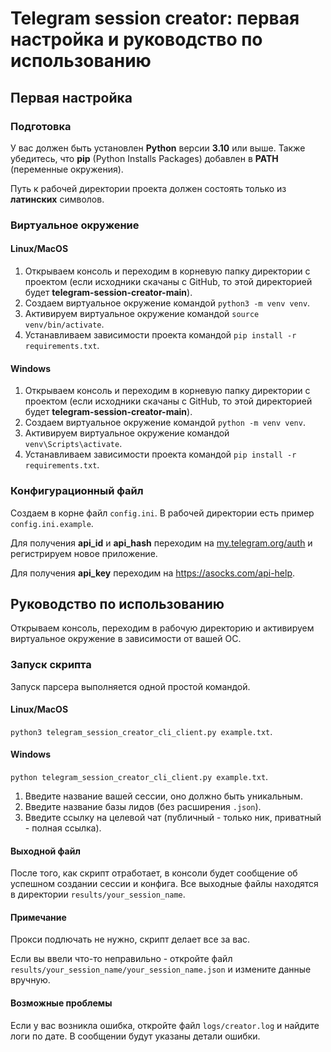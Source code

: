 # Telegram session creator: первая настройка и руководство по использованию

## Первая настройка

### Подготовка

У вас должен быть установлен **Python** версии **3.10** или выше. Также убедитесь, что **pip** (Python Installs Packages) добавлен в **PATH** (переменные окружения).

Путь к рабочей директории проекта должен состоять только из **латинских** символов.

### Виртуальное окружение

#### Linux/MacOS
1. Открываем консоль и переходим в корневую папку директории с проектом (если исходники скачаны с GitHub, то этой директорией будет **telegram-session-creator-main**).
2. Создаем виртуальное окружение командой `python3 -m venv venv`.
3. Активируем виртуальное окружение командой `source venv/bin/activate`.
4. Устанавливаем зависимости проекта командой `pip install -r requirements.txt`.

#### Windows
1. Открываем консоль и переходим в корневую папку директории с проектом (если исходники скачаны с GitHub, то этой директорией будет **telegram-session-creator-main**).
2. Создаем виртуальное окружение командой `python -m venv venv`.
3. Активируем виртуальное окружение командой `venv\Scripts\activate`.
4. Устанавливаем зависимости проекта командой `pip install -r requirements.txt`.

### Конфигурационный файл
Создаем в корне файл `config.ini`. В рабочей директории есть пример `config.ini.example`.

Для получения **api_id** и **api_hash** переходим на [my.telegram.org/auth](https://my.telegram.org/auth) и регистрируем новое приложение.

Для получения **api_key** переходим на https://asocks.com/api-help.

## Руководство по использованию
Открываем консоль, переходим в рабочую директорию и активируем виртуальное окружение в зависимости от вашей ОС.

### Запуск скрипта
Запуск парсера выполняется одной простой командой.
#### Linux/MacOS
`python3 telegram_session_creator_cli_client.py example.txt`.
#### Windows
`python telegram_session_creator_cli_client.py example.txt`.

1. Введите название вашей сессии, оно должно быть уникальным.
2. Введите название базы лидов (без расширения `.json`).
3. Введите ссылку на целевой чат (публичный - только ник, приватный - полная ссылка).

#### Выходной файл
После того, как скрипт отработает, в консоли будет сообщение об успешном создании сессии и конфига. Все выходные файлы находятся в директории `results/your_session_name`.
#### Примечание
Прокси подлючать не нужно, скрипт делает все за вас.

Если вы ввели что-то неправильно - откройте файл `results/your_session_name/your_session_name.json` и измените данные вручную.
#### Возможные проблемы
Если у вас возникла ошибка, откройте файл `logs/creator.log` и найдите логи по дате. В сообщении будут указаны детали ошибки.
